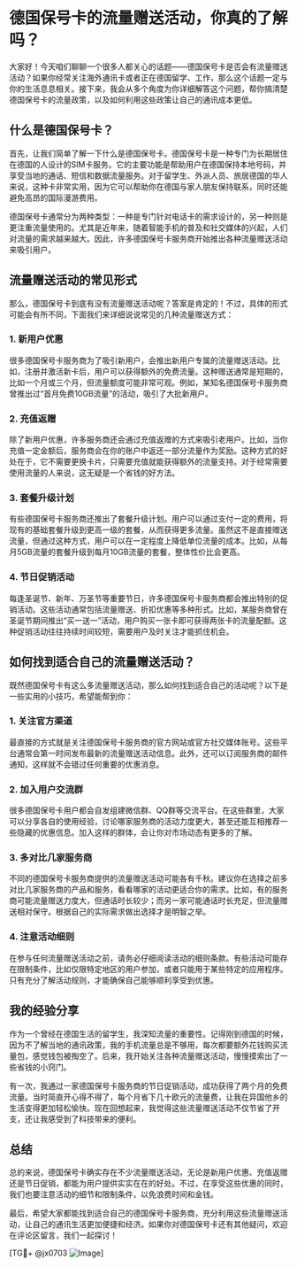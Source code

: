 # 德国保号卡的流量赠送活动，你真的了解吗？

大家好！今天咱们聊聊一个很多人都关心的话题——德国保号卡是否会有流量赠送活动？如果你经常关注海外通讯卡或者正在德国留学、工作，那么这个话题一定与你的生活息息相关。接下来，我会从多个角度为你详细解答这个问题，帮你搞清楚德国保号卡的流量政策，以及如何利用这些政策让自己的通讯成本更低。

## 什么是德国保号卡？

首先，让我们简单了解一下什么是德国保号卡。德国保号卡是一种专门为长期居住在德国的人设计的SIM卡服务。它的主要功能是帮助用户在德国保持本地号码，并享受当地的通话、短信和数据流量服务。对于留学生、外派人员、旅居德国的华人来说，这种卡非常实用，因为它可以帮助你在德国与家人朋友保持联系，同时还能避免高昂的国际漫游费用。

德国保号卡通常分为两种类型：一种是专门针对电话卡的需求设计的，另一种则是更注重流量使用的。尤其是近年来，随着智能手机的普及和社交媒体的兴起，人们对流量的需求越来越大。因此，许多德国保号卡服务商开始推出各种流量赠送活动来吸引用户。

## 流量赠送活动的常见形式

那么，德国保号卡到底有没有流量赠送活动呢？答案是肯定的！不过，具体的形式可能会有所不同，下面我们来详细说说常见的几种流量赠送方式：

### 1. **新用户优惠**
很多德国保号卡服务商为了吸引新用户，会推出新用户专属的流量赠送活动。比如，注册并激活新卡后，用户可以获得额外的免费流量。这种赠送通常是短期的，比如一个月或三个月，但流量额度可能非常可观。例如，某知名德国保号卡服务商曾推出过“首月免费10GB流量”的活动，吸引了大批新用户。

### 2. **充值返赠**
除了新用户优惠，许多服务商还会通过充值返赠的方式来吸引老用户。比如，当你充值一定金额后，服务商会在你的账户中返还一部分流量作为奖励。这种方式的好处在于，它不需要更换卡片，只需要充值就能获得额外的流量支持。对于经常需要使用流量的人来说，这无疑是一个省钱的好方法。

### 3. **套餐升级计划**
有些德国保号卡服务商还推出了套餐升级计划。用户可以通过支付一定的费用，将现有的基础套餐升级到更高一级的套餐，从而获得更多流量。虽然这不是直接赠送流量，但通过这种方式，用户可以在一定程度上降低单位流量的成本。比如，从每月5GB流量的套餐升级到每月10GB流量的套餐，整体性价比会更高。

### 4. **节日促销活动**
每逢圣诞节、新年、万圣节等重要节日，许多德国保号卡服务商都会推出特别的促销活动。这些活动通常包括流量赠送、折扣优惠等多种形式。比如，某服务商曾在圣诞节期间推出“买一送一”活动，用户购买一张卡即可获得两张卡的流量配额。这种促销活动往往持续时间较短，需要用户及时关注才能抓住机会。

## 如何找到适合自己的流量赠送活动？

既然德国保号卡有这么多流量赠送活动，那么如何找到适合自己的活动呢？以下是一些实用的小技巧，希望能帮到你：

### 1. **关注官方渠道**
最直接的方式就是关注德国保号卡服务商的官方网站或官方社交媒体账号。这些平台通常会第一时间发布最新的流量赠送活动信息。此外，还可以订阅服务商的邮件通知，这样就不会错过任何重要的优惠消息。

### 2. **加入用户交流群**
很多德国保号卡用户都会自发组建微信群、QQ群等交流平台。在这些群里，大家可以分享各自的使用经验，讨论哪家服务商的活动力度更大，甚至还能互相推荐一些隐藏的优惠信息。加入这样的群体，会让你对市场动态有更多的了解。

### 3. **多对比几家服务商**
不同的德国保号卡服务商提供的流量赠送活动可能各有千秋。建议你在选择之前多对比几家服务商的产品和服务，看看哪家的活动更适合你的需求。比如，有的服务商可能流量赠送力度大，但通话时长较少；而另一家可能通话时长充足，但流量赠送相对保守。根据自己的实际需求做出选择才是明智之举。

### 4. **注意活动细则**
在参与任何流量赠送活动之前，请务必仔细阅读活动的细则条款。有些活动可能存在限制条件，比如仅限特定地区的用户参加，或者只能用于某些特定的应用程序。只有充分了解活动规则，才能确保自己能够顺利享受到优惠。

## 我的经验分享

作为一个曾经在德国生活的留学生，我深知流量的重要性。记得刚到德国的时候，因为不了解当地的通讯政策，我的手机流量总是不够用，每次都要额外花钱购买流量包，感觉钱包被掏空了。后来，我开始关注各种流量赠送活动，慢慢摸索出了一些省钱的小窍门。

有一次，我通过一家德国保号卡服务商的节日促销活动，成功获得了两个月的免费流量。当时简直开心得不得了，每个月省下几十欧元的流量费，让我在异国他乡的生活变得更加轻松愉快。现在回想起来，我觉得这些流量赠送活动不仅节省了开支，还让我感受到了科技带来的便利。

## 总结

总的来说，德国保号卡确实存在不少流量赠送活动，无论是新用户优惠、充值返赠还是节日促销，都能为用户提供实实在在的好处。不过，在享受这些优惠的同时，我们也要注意活动的细节和限制条件，以免浪费时间和金钱。

最后，希望大家都能找到适合自己的德国保号卡服务商，充分利用这些流量赠送活动，让自己的通讯生活更加便捷和经济。如果你对德国保号卡还有其他疑问，欢迎在评论区留言，我们一起探讨！

[TG💪+ @jx0703 ![Image](https://github.com/user-attachments/assets/dbca1d08-cadb-493c-b0ec-ad6f7a83f270)]